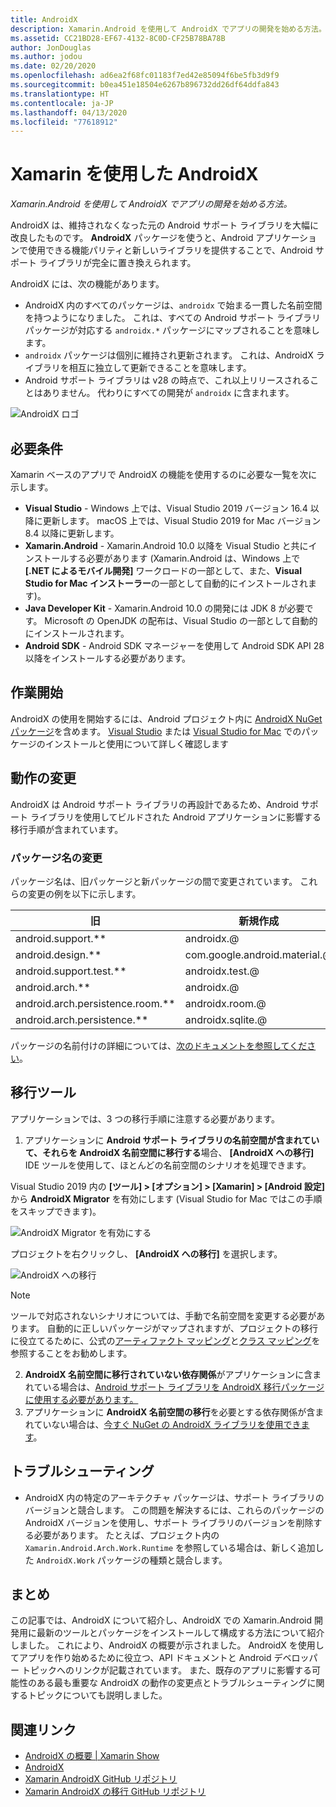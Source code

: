 ```yaml
---
title: AndroidX
description: Xamarin.Android を使用して AndroidX でアプリの開発を始める方法。
ms.assetid: CC21BD28-EF67-4132-8C0D-CF25B78BA78B
author: JonDouglas
ms.author: jodou
ms.date: 02/20/2020
ms.openlocfilehash: ad6ea2f68fc01183f7ed42e85094f6be5fb3d9f9
ms.sourcegitcommit: b0ea451e18504e6267b896732dd26df64ddfa843
ms.translationtype: HT
ms.contentlocale: ja-JP
ms.lasthandoff: 04/13/2020
ms.locfileid: "77618912"
---
```

# <a name="androidx-with-xamarin"></a>Xamarin を使用した AndroidX

_Xamarin.Android を使用して AndroidX でアプリの開発を始める方法。_

AndroidX は、維持されなくなった元の Android サポート ライブラリを大幅に改良したものです。 **AndroidX** パッケージを使うと、Android アプリケーションで使用できる機能パリティと新しいライブラリを提供することで、Android サポート ライブラリが完全に置き換えられます。

AndroidX には、次の機能があります。

- AndroidX 内のすべてのパッケージは、`androidx` で始まる一貫した名前空間を持つようになりました。 これは、すべての Android サポート ライブラリ パッケージが対応する `androidx.*` パッケージにマップされることを意味します。
- `androidx` パッケージは個別に維持され更新されます。 これは、AndroidX ライブラリを相互に独立して更新できることを意味します。
- Android サポート ライブラリは v28 の時点で、これ以上リリースされることはありません。 代わりにすべての開発が `androidx` に含まれます。

![AndroidX ロゴ](~/android/platform/androidx-images/AndroidXLogo.png)

## <a name="requirements"></a>必要条件

Xamarin ベースのアプリで AndroidX の機能を使用するのに必要な一覧を次に示します。

- **Visual Studio** - Windows 上では、Visual Studio 2019 バージョン 16.4 以降に更新します。 macOS 上では、Visual Studio 2019 for Mac バージョン 8.4 以降に更新します。
- **Xamarin.Android** - Xamarin.Android 10.0 以降を Visual Studio と共にインストールする必要があります (Xamarin.Android は、Windows 上で **[.NET によるモバイル開発]** ワークロードの一部として、また、**Visual Studio for Mac インストーラー**の一部として自動的にインストールされます)。
- **Java Developer Kit** - Xamarin.Android 10.0 の開発には JDK 8 が必要です。 Microsoft の OpenJDK の配布は、Visual Studio の一部として自動的にインストールされます。
- **Android SDK** - Android SDK マネージャーを使用して Android SDK API 28 以降をインストールする必要があります。

## <a name="get-started"></a>作業開始

AndroidX の使用を開始するには、Android プロジェクト内に [AndroidX NuGet パッケージ](https://www.nuget.org/packages?q=Tags%3A%22AndroidX%22+Authors%3A%22Microsoft%22)を含めます。 [Visual Studio](https://docs.microsoft.com/nuget/quickstart/install-and-use-a-package-in-visual-studio) または [Visual Studio for Mac](https://docs.microsoft.com/nuget/quickstart/install-and-use-a-package-in-visual-studio-mac) でのパッケージのインストールと使用について詳しく確認します

## <a name="behavior-changes"></a>動作の変更

AndroidX は Android サポート ライブラリの再設計であるため、Android サポート ライブラリを使用してビルドされた Android アプリケーションに影響する移行手順が含まれています。

### <a name="package-name-change"></a>パッケージ名の変更
パッケージ名は、旧パッケージと新パッケージの間で変更されています。 これらの変更の例を以下に示します。

| 旧                    | 新規作成                    |
| ---------------------- | ---------------------- |
| android.support.**     | androidx.@             |
| android.design.**      | com.google.android.material.@ |
| android.support.test.** | androidx.test.@       |
| android.arch.**        | androidx.@             |
| android.arch.persistence.room.** | androidx.room.@ |
| android.arch.persistence.** | androidx.sqlite.@ |

パッケージの名前付けの詳細については、[次のドキュメントを参照してください](https://developer.android.com/jetpack/androidx/migrate#artifact_mappings)。

## <a name="migration-tooling"></a>移行ツール

アプリケーションでは、3 つの移行手順に注意する必要があります。

1. アプリケーションに **Android サポート ライブラリの名前空間が含まれていて、それらを AndroidX 名前空間に移行する**場合、 **[AndroidX への移行]** IDE ツールを使用して、ほとんどの名前空間のシナリオを処理できます。 

Visual Studio 2019 内の **[ツール] > [オプション] > [Xamarin] > [Android 設定]** から **AndroidX Migrator** を有効にします (Visual Studio for Mac ではこの手順をスキップできます)。

![AndroidX Migrator を有効にする](~/android/platform/androidx-images/EnableAndroidXMigrator.png)

プロジェクトを右クリックし、 **[AndroidX への移行]** を選択します。

![AndroidX への移行](~/android/platform/androidx-images/MigrateToAndroidX.png)

> [!NOTE] 
> ツールで対応されないシナリオについては、手動で名前空間を変更する必要があります。 自動的に正しいパッケージがマップされますが、プロジェクトの移行に役立てるために、公式の[アーティファクト マッピング](https://developer.android.com/jetpack/androidx/migrate/artifact-mappings)と[クラス マッピング](https://developer.android.com/jetpack/androidx/migrate/class-mappings)を参照することをお勧めします。

2. **AndroidX 名前空間に移行されていない依存関係**がアプリケーションに含まれている場合は、[Android サポート ライブラリを AndroidX 移行パッケージに使用する必要があります。](https://www.nuget.org/packages/Xamarin.AndroidX.Migration)
3. アプリケーションに **AndroidX 名前空間の移行**を必要とする依存関係が含まれていない場合は、[今すぐ NuGet の AndroidX ライブラリを使用できます](https://www.nuget.org/packages?q=Tags%3A%22AndroidX%22+Authors%3A%22Microsoft%22)。

## <a name="troubleshooting"></a>トラブルシューティング

- AndroidX 内の特定のアーキテクチャ パッケージは、サポート ライブラリのバージョンと競合します。 この問題を解決するには、これらのパッケージの AndroidX バージョンを使用し、サポート ライブラリのバージョンを削除する必要があります。 たとえば、プロジェクト内の `Xamarin.Android.Arch.Work.Runtime` を参照している場合は、新しく追加した `AndroidX.Work` パッケージの種類と競合します。

## <a name="summary"></a>まとめ

この記事では、AndroidX について紹介し、AndroidX での Xamarin.Android 開発用に最新のツールとパッケージをインストールして構成する方法について紹介しました。 これにより、AndroidX の概要が示されました。 AndroidX を使用してアプリを作り始めるために役立つ、API ドキュメントと Android デベロッパー トピックへのリンクが記載されています。 また、既存のアプリに影響する可能性のある最も重要な AndroidX の動作の変更点とトラブルシューティングに関するトピックについても説明しました。

## <a name="related-links"></a>関連リンク

- [AndroidX の概要 | Xamarin Show](https://www.youtube.com/watch?v=M_l3RjTev5A)
- [AndroidX](https://developer.android.com/jetpack/androidx)
- [Xamarin AndroidX GitHub リポジトリ](https://github.com/xamarin/AndroidX)
- [Xamarin AndroidX の移行 GitHub リポジトリ](https://github.com/xamarin/XamarinAndroidXMigration)
